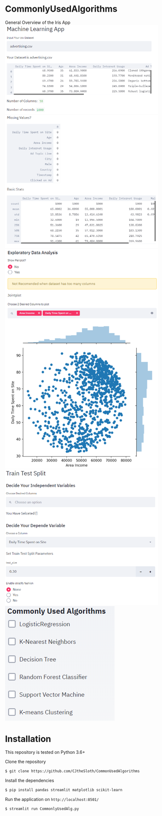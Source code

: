 # CommonlyUsedAlgorithms
General Overview of the Iris App
<img src = "DemoImg/01.PNG">
<img src = "DemoImg/02.PNG">
<img src = "DemoImg/03.PNG">
<img src = "DemoImg/04.PNG">
<img src = "DemoImg/05.PNG">

# Installation

This repository is tested on Python 3.6+

Clone the repository


```sh
$ git clone https://github.com/CJtheSloth/CommonUsedAlgorithms
```

Install the dependencies

```sh
$ pip install pandas streamlit matplotlib scikit-learn
```

Run the application on `http://localhost:8501/`

```sh
$ streamlit run CommonlyUsedAlg.py
```
